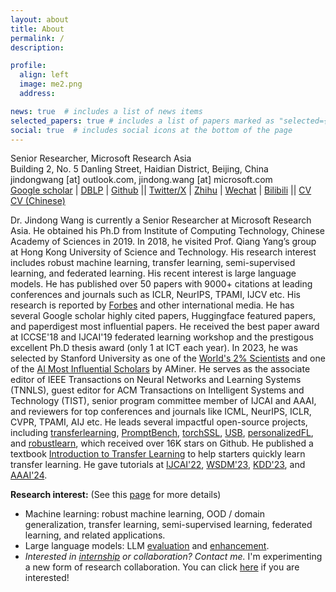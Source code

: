 ```yaml
---
layout: about
title: About
permalink: /
description: 

profile:
  align: left
  image: me2.png
  address: 

news: true  # includes a list of news items
selected_papers: true # includes a list of papers marked as "selected={true}"
social: true  # includes social icons at the bottom of the page
---
```


Senior Researcher, Microsoft Research Asia<br>
Building 2, No. 5 Danling Street, Haidian District, Beijing, China<br>
jindongwang [at] outlook.com, jindong.wang [at] microsoft.com<br>
[Google scholar](https://scholar.google.com/citations?&user=hBZ_tKsAAAAJ&view_op=list_works&sortby=pubdate) | [DBLP](https://dblp.org/pid/19/2969-1.html) | [Github](https://github.com/jindongwang) || [Twitter/X](https://twitter.com/jd92wang) | [Zhihu](https://www.zhihu.com/people/jindongwang) | [Wechat](http://jd92.wang/assets/img/wechat_public_account.jpg) | [Bilibili](https://space.bilibili.com/477087194) || [CV](https://go.jd92.wang/cv) [CV (Chinese)](https://go.jd92.wang/cvchinese)

Dr. Jindong Wang is currently a Senior Researcher at Microsoft Research Asia. He obtained his Ph.D from Institute of Computing Technology, Chinese Academy of Sciences in 2019. In 2018, he visited Prof. Qiang Yang’s group at Hong Kong University of Science and Technology. His research interest includes robust machine learning, transfer learning, semi-supervised learning, and federated learning. His recent interest is large language models. He has published over 50 papers with 9000+ citations at leading conferences and journals such as ICLR, NeurIPS, TPAMI, IJCV etc. His research is reported by [Forbes](https://www.forbes.com/sites/lanceeliot/2023/11/11/the-answer-to-why-emotionally-worded-prompts-can-goose-generative-ai-into-better-answers-and-how-to-spur-a-decidedly-positive-rise-out-of-ai/?sh=38038fb137e5) and other international media. He has several Google scholar highly cited papers, Huggingface featured papers, and paperdigest most influential papers. He received the best paper award at ICCSE'18 and IJCAI'19 federated learning workshop and the prestigous excellent Ph.D thesis award (only 1 at ICT each year). In 2023, he was selected by Stanford University as one of the [World's 2% Scientists](https://ecebm.com/2023/10/04/stanford-university-names-worlds-top-2-scientists-2023/) and one of the [AI Most Influential Scholars](https://www.aminer.cn/ai2000?domain_ids=5dc122672ebaa6faa962c2a4) by AMiner. He serves as the associate editor of IEEE Transactions on Neural Networks and Learning Systems (TNNLS), guest editor for ACM Transactions on Intelligent Systems and Technology (TIST), senior program committee member of IJCAI and AAAI, and reviewers for top conferences and journals like ICML, NeurIPS, ICLR, CVPR, TPAMI, AIJ etc. He leads several impactful open-source projects, including [transferlearning](https://github.com/jindongwang/transferlearning), [PromptBench](https://github.com/microsoft/promptbench), [torchSSL](https://github.com/torchssl/torchssl), [USB](https://github.com/microsoft/Semi-superised-learning), [personalizedFL](https://github.com/microsoft/PersonalizedFL), and [robustlearn](https://github.com/microsoft/robustlearn), which received over 16K stars on Github. He published a textbook [Introduction to Transfer Learning](http://jd92.wang/tlbook) to help starters quickly learn transfer learning. He gave tutorials at [IJCAI'22](https://dgresearch.github.io/), [WSDM'23](https://dgresearch.github.io/), [KDD'23](https://mltrust.github.io/), and [AAAI'24](https://ood-timeseries.github.io/).

**Research interest:** (See this [page](https://jd92.wang/research/) for more details)
- Machine learning: robust machine learning, OOD / domain generalization, transfer learning, semi-supervised learning, federated learning, and related applications.
- Large language models: LLM [evaluation](https://llm-eval.github.io/) and [enhancement](https://llm-enhance.github.io/).
- *Interested in [internship](https://zhuanlan.zhihu.com/p/102558267) or collaboration? Contact me.* I'm experimenting a new form of research collaboration. You can click [here](https://forms.office.com/r/32Fs6uAjT6) if you are interested!
